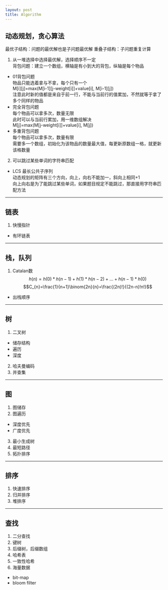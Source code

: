 ```yaml
---
layout: post
title: Algorithm
---
```


## 动态规划，贪心算法
最优子结构：问题的最优解也是子问题最优解
重叠子结构：子问题重复计算

1. 从一堆选择中选择最优解，选择顺序不一定  
背包问题：建立一个数组，横轴是有小到大的背包，纵轴是每个物品  
* 01背包问题  
物品只能选着拿与不拿，每个只有一个    
M[i][j]=max(M[i-1][j-weight[i]]+value[i], M[i-1][j])  
注意此时新的值都是来自于前一行，不能与当前行的值累加，不然就等于拿了多个同样的物品  
* 完全背包问题  
每个物品可以拿多次，数量无限  
此时可以与当前行累加，用一维数组解决  
M[j]=max(M[j-weight[i]]+value[i], M[j])  
* 多重背包问题  
每个物品可以拿多次，数量有限  
需要多一个数组，初始化为该物品的数量最大值，每更新原数组一格，就更新该格数量  

2. 可以跳过某些单词的字符串匹配  
* LCS 最长公共子序列  
动态规划的矩阵有三个方向，向上，向右不能加一，斜向上相同+1  
向上向右是为了能跳过某些单词，如果题目规定不能跳过，那直接用字符串匹配方法  

---

## 链表
1. 快慢指针
* 有环链表

---

## 栈，队列
1. Catalan数
$$h(n)=h(0)*h(n-1)+h(1)*h(n-2)+...+h(n-1)*h(0)$$
$$C_{n}=\frac{1}{n+1}\binom{2n}{n}=\frac{(2n)!}{(2n-n)!n!}$$
* 出栈顺序

---

## 树
1. 二叉树
* 储存结构
* 遍历
* 深度
2. 哈夫曼编码
3. 并查集

---

## 图
1. 图储存
2. 图遍历
* 深度优先
* 广度优先
3. 最小生成树
4. 最短路径
5. 拓扑排序

---

## 排序
1. 快速排序
2. 归并排序
3. 堆排序

---

## 查找
1. 二分查找
2. 键树
3. 后缀树，后缀数组
4. 哈希表
5. 一致性哈希
6. 海量数据
* bit-map
* bloom filter





